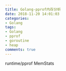 ```yaml
---
title: Golang-pprof内存分析
date: 2018-11-20 14:01:03
categories:
- Golang
tags:
- Golang
- pprof
- goroutine
- heap
comments: true
---
```


runtime/pprof
MemStats